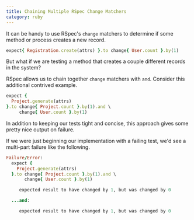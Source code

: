 ```yaml
--- 
title: Chaining Multiple RSpec Change Matchers
category: ruby
---
```


It can be handy to use RSpec's `change` matchers to determine if some method
or process creates a new record.

```ruby
expect{ Registration.create(attrs) }.to change{ User.count }.by(1)
```

But what if we are testing a method that creates a couple different records
in the system?

RSpec allows us to chain together `change` matchers with `and`. Consider
this additional contrived example.

```ruby
expect {
  Project.generate(attrs)
}.to change{ Project.count }.by(1).and \
     change{ User.count }.by(1)
```

In addition to keeping our tests tight and concise, this approach gives
some pretty nice output on failure.

If we were just beginning our implementation with a failing test, we'd see a
multi-part failure like the following.

```ruby
Failure/Error:
  expect {
    Project.generate(attrs)
  }.to change{ Project.count }.by(1).and \
       change{ User.count }.by(1)

     expected result to have changed by 1, but was changed by 0

  ...and:

     expected result to have changed by 1, but was changed by 0
```
